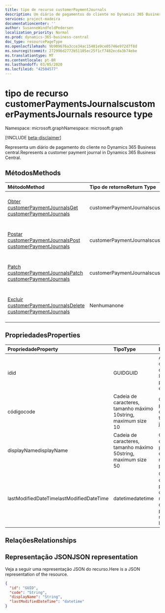 ```yaml
---
title: tipo de recurso customerPaymentJournals
description: Um diário de pagamentos do cliente no Dynamics 365 Business central.
services: project-madeira
documentationcenter: ''
author: SusanneWindfeldPedersen
localization_priority: Normal
ms.prod: dynamics-365-business-central
doc_type: resourcePageType
ms.openlocfilehash: 9b909676a3cce34ac15481e9ce05746e972d7f8d
ms.sourcegitcommit: 272996d2772b51105ec25f1cf7482ecda3b74ebe
ms.translationtype: MT
ms.contentlocale: pt-BR
ms.lasthandoff: 03/05/2020
ms.locfileid: "42504577"
---
```

# <a name="customerpaymentsjournals-resource-type"></a><span data-ttu-id="3ce40-103">tipo de recurso customerPaymentsJournals</span><span class="sxs-lookup"><span data-stu-id="3ce40-103">customerPaymentsJournals resource type</span></span>

<span data-ttu-id="3ce40-104">Namespace: microsoft.graph</span><span class="sxs-lookup"><span data-stu-id="3ce40-104">Namespace: microsoft.graph</span></span>

[!INCLUDE [beta-disclaimer](../../includes/beta-disclaimer.md)]

<span data-ttu-id="3ce40-105">Representa um diário de pagamento do cliente no Dynamics 365 Business central.</span><span class="sxs-lookup"><span data-stu-id="3ce40-105">Represents a customer payment journal in Dynamics 365 Business Central.</span></span>

## <a name="methods"></a><span data-ttu-id="3ce40-106">Métodos</span><span class="sxs-lookup"><span data-stu-id="3ce40-106">Methods</span></span>

| <span data-ttu-id="3ce40-107">Método</span><span class="sxs-lookup"><span data-stu-id="3ce40-107">Method</span></span>               | <span data-ttu-id="3ce40-108">Tipo de retorno</span><span class="sxs-lookup"><span data-stu-id="3ce40-108">Return Type</span></span>             |<span data-ttu-id="3ce40-109">Descrição</span><span class="sxs-lookup"><span data-stu-id="3ce40-109">Description</span></span>                      |
|:---------------------|:------------------------|:--------------------------------|
|[<span data-ttu-id="3ce40-110">Obter customerPaymentJournals</span><span class="sxs-lookup"><span data-stu-id="3ce40-110">Get customerPaymentJournals</span></span>](../api/dynamics-customerpaymentsjournal-get.md)      |<span data-ttu-id="3ce40-111">customerPaymentJournals</span><span class="sxs-lookup"><span data-stu-id="3ce40-111">customerPaymentJournals</span></span>|<span data-ttu-id="3ce40-112">Obtém um diário de pagamentos do cliente.</span><span class="sxs-lookup"><span data-stu-id="3ce40-112">Gets a customer payment journal.</span></span>   |
|[<span data-ttu-id="3ce40-113">Postar customerPaymentJournals</span><span class="sxs-lookup"><span data-stu-id="3ce40-113">Post customerPaymentJournals</span></span>](../api/dynamics-create-customerpaymentsjournal.md)  |<span data-ttu-id="3ce40-114">customerPaymentJournals</span><span class="sxs-lookup"><span data-stu-id="3ce40-114">customerPaymentJournals</span></span>|<span data-ttu-id="3ce40-115">Cria um diário de pagamentos do cliente.</span><span class="sxs-lookup"><span data-stu-id="3ce40-115">Creates a customer payment journal.</span></span>|
|[<span data-ttu-id="3ce40-116">Patch customerPaymentJournals</span><span class="sxs-lookup"><span data-stu-id="3ce40-116">Patch customerPaymentJournals</span></span>](../api/dynamics-customerpaymentsjournal-update.md) |<span data-ttu-id="3ce40-117">customerPaymentJournals</span><span class="sxs-lookup"><span data-stu-id="3ce40-117">customerPaymentJournals</span></span>|<span data-ttu-id="3ce40-118">Atualiza um diário de pagamento do cliente.</span><span class="sxs-lookup"><span data-stu-id="3ce40-118">Updates a customer payment journal.</span></span>|
|[<span data-ttu-id="3ce40-119">Excluir customerPaymentJournals</span><span class="sxs-lookup"><span data-stu-id="3ce40-119">Delete customerPaymentJournals</span></span>](../api/dynamics-customerpaymentsjournal-delete.md)|<span data-ttu-id="3ce40-120">Nenhuma</span><span class="sxs-lookup"><span data-stu-id="3ce40-120">none</span></span>                     |<span data-ttu-id="3ce40-121">Exclui um diário de pagamento do cliente.</span><span class="sxs-lookup"><span data-stu-id="3ce40-121">Deletes a customer payment journal.</span></span>|

## <a name="properties"></a><span data-ttu-id="3ce40-122">Propriedades</span><span class="sxs-lookup"><span data-stu-id="3ce40-122">Properties</span></span>
| <span data-ttu-id="3ce40-123">Propriedade</span><span class="sxs-lookup"><span data-stu-id="3ce40-123">Property</span></span>           | <span data-ttu-id="3ce40-124">Tipo</span><span class="sxs-lookup"><span data-stu-id="3ce40-124">Type</span></span>                  |<span data-ttu-id="3ce40-125">Descrição</span><span class="sxs-lookup"><span data-stu-id="3ce40-125">Description</span></span>                                                             |
|:-------------------|:----------------------|:-----------------------------------------------------------------------|
|<span data-ttu-id="3ce40-126">id</span><span class="sxs-lookup"><span data-stu-id="3ce40-126">id</span></span>                  |<span data-ttu-id="3ce40-127">GUID</span><span class="sxs-lookup"><span data-stu-id="3ce40-127">GUID</span></span>                   |<span data-ttu-id="3ce40-128">A ID exclusiva do diário de pagamento do cliente.</span><span class="sxs-lookup"><span data-stu-id="3ce40-128">The unique ID of the customer payment journal.</span></span> <span data-ttu-id="3ce40-129">Não editável.</span><span class="sxs-lookup"><span data-stu-id="3ce40-129">Non-editable.</span></span>           |
|<span data-ttu-id="3ce40-130">código</span><span class="sxs-lookup"><span data-stu-id="3ce40-130">code</span></span>                |<span data-ttu-id="3ce40-131">Cadeia de caracteres, tamanho máximo 10</span><span class="sxs-lookup"><span data-stu-id="3ce40-131">string, maximum size 10</span></span>| <span data-ttu-id="3ce40-132">O código do diário de pagamento do cliente.</span><span class="sxs-lookup"><span data-stu-id="3ce40-132">The code of the customer payment journal.</span></span>                             |
|<span data-ttu-id="3ce40-133">displayName</span><span class="sxs-lookup"><span data-stu-id="3ce40-133">displayName</span></span>         |<span data-ttu-id="3ce40-134">Cadeia de caracteres, tamanho máximo 50</span><span class="sxs-lookup"><span data-stu-id="3ce40-134">string, maximum size 50</span></span>| <span data-ttu-id="3ce40-135">O nome de exibição do diário de pagamentos do cliente.</span><span class="sxs-lookup"><span data-stu-id="3ce40-135">The display name of the customer payment journal.</span></span>                     |
|<span data-ttu-id="3ce40-136">lastModifiedDateTime</span><span class="sxs-lookup"><span data-stu-id="3ce40-136">lastModifiedDateTime</span></span>|<span data-ttu-id="3ce40-137">datetime</span><span class="sxs-lookup"><span data-stu-id="3ce40-137">datetime</span></span>               |<span data-ttu-id="3ce40-138">O último DateTime que o diário de pagamentos do cliente foi modificado.</span><span class="sxs-lookup"><span data-stu-id="3ce40-138">The last datetime the customer payment journal was modified.</span></span> <span data-ttu-id="3ce40-139">Somente leitura.</span><span class="sxs-lookup"><span data-stu-id="3ce40-139">Read-Only.</span></span>|

## <a name="relationships"></a><span data-ttu-id="3ce40-140">Relações</span><span class="sxs-lookup"><span data-stu-id="3ce40-140">Relationships</span></span>

## <a name="json-representation"></a><span data-ttu-id="3ce40-141">Representação JSON</span><span class="sxs-lookup"><span data-stu-id="3ce40-141">JSON representation</span></span>

<span data-ttu-id="3ce40-142">Veja a seguir uma representação JSON do recurso.</span><span class="sxs-lookup"><span data-stu-id="3ce40-142">Here is a JSON representation of the resource.</span></span>


```json
{
  "id": "GUID",
  "code": "String",
  "displayName": "String",
  "lastModifiedDateTime": "datetime"
}
```

